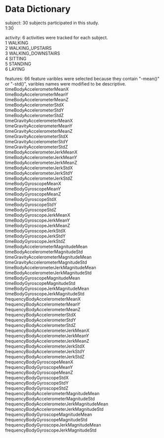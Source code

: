 # Data Dictionary

subject: 30 subjects participated in this study.<br/>
1:30

activity: 6 activities were tracked for each subject.<br/>
1            WALKING <br/>
2   WALKING_UPSTAIRS <br/>
3 WALKING_DOWNSTAIRS <br/>
4            SITTING <br/>
5           STANDING <br/>
6             LAYING <br/>

features: 66 feature varibles were selected because they contain "-mean()" or "-std()", varibles names were modified to be descriptive. <br/>
timeBodyAccelerometerMeanX <br/>
timeBodyAccelerometerMeanY <br/>
timeBodyAccelerometerMeanZ <br/>
timeBodyAccelerometerStdX <br/>
timeBodyAccelerometerStdY <br/>
timeBodyAccelerometerStdZ <br/>
timeGravityAccelerometerMeanX <br/>
timeGravityAccelerometerMeanY <br/>
timeGravityAccelerometerMeanZ <br/>
timeGravityAccelerometerStdX <br/>
timeGravityAccelerometerStdY <br/>
timeGravityAccelerometerStdZ <br/>
timeBodyAccelerometerJerkMeanX <br/>
timeBodyAccelerometerJerkMeanY <br/>
timeBodyAccelerometerJerkMeanZ <br/>
timeBodyAccelerometerJerkStdX <br/>
timeBodyAccelerometerJerkStdY <br/>
timeBodyAccelerometerJerkStdZ <br/>
timeBodyGyroscopeMeanX <br/>
timeBodyGyroscopeMeanY <br/>
timeBodyGyroscopeMeanZ <br/>
timeBodyGyroscopeStdX <br/>
timeBodyGyroscopeStdY <br/>
timeBodyGyroscopeStdZ <br/>
timeBodyGyroscopeJerkMeanX <br/>
timeBodyGyroscopeJerkMeanY <br/>
timeBodyGyroscopeJerkMeanZ <br/>
timeBodyGyroscopeJerkStdX <br/>
timeBodyGyroscopeJerkStdY <br/>
timeBodyGyroscopeJerkStdZ <br/>
timeBodyAccelerometerMagnitudeMean <br/>
timeBodyAccelerometerMagnitudeStd <br/>
timeGravityAccelerometerMagnitudeMean <br/>
timeGravityAccelerometerMagnitudeStd <br/>
timeBodyAccelerometerJerkMagnitudeMean <br/>
timeBodyAccelerometerJerkMagnitudeStd <br/>
timeBodyGyroscopeMagnitudeMean <br/>
timeBodyGyroscopeMagnitudeStd <br/>
timeBodyGyroscopeJerkMagnitudeMean <br/>
timeBodyGyroscopeJerkMagnitudeStd <br/>
frequencyBodyAccelerometerMeanX <br/>
frequencyBodyAccelerometerMeanY <br/>
frequencyBodyAccelerometerMeanZ <br/>
frequencyBodyAccelerometerStdX <br/>
frequencyBodyAccelerometerStdY <br/>
frequencyBodyAccelerometerStdZ <br/>
frequencyBodyAccelerometerJerkMeanX <br/>
frequencyBodyAccelerometerJerkMeanY <br/>
frequencyBodyAccelerometerJerkMeanZ <br/>
frequencyBodyAccelerometerJerkStdX <br/>
frequencyBodyAccelerometerJerkStdY <br/>
frequencyBodyAccelerometerJerkStdZ <br/>
frequencyBodyGyroscopeMeanX <br/>
frequencyBodyGyroscopeMeanY <br/>
frequencyBodyGyroscopeMeanZ <br/>
frequencyBodyGyroscopeStdX <br/>
frequencyBodyGyroscopeStdY <br/>
frequencyBodyGyroscopeStdZ <br/>
frequencyBodyAccelerometerMagnitudeMean <br/>
frequencyBodyAccelerometerMagnitudeStd <br/>
frequencyBodyAccelerometerJerkMagnitudeMean <br/>
frequencyBodyAccelerometerJerkMagnitudeStd <br/>
frequencyBodyGyroscopeMagnitudeMean <br/>
frequencyBodyGyroscopeMagnitudeStd <br/>
frequencyBodyGyroscopeJerkMagnitudeMean <br/>
frequencyBodyGyroscopeJerkMagnitudeStd <br/>

